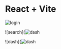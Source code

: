 # React + Vite

![login](https://github.com/user-attachments/assets/ad163086-706c-40f1-aad0-1df144fbedd4)


![search](![dash](https://github.com/user-attachments/assets/ed7b46d4-5662-4a9e-a4d5-e69513b539a9)

![dash](![dash](https://github.com/user-attachments/assets/76a542de-b3ce-42f2-9e4f-d8b8eb269119)

